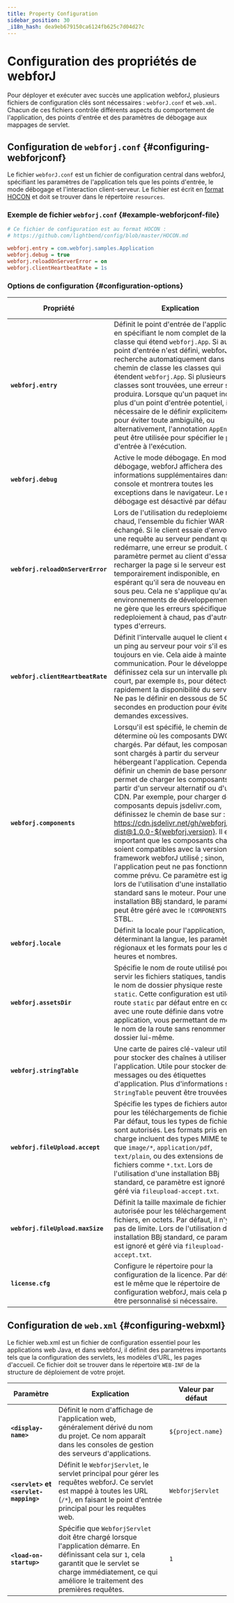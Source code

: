 ```yaml
---
title: Property Configuration
sidebar_position: 30
_i18n_hash: dea9eb679150ca6124fb625c7d04d27c
---
```

# Configuration des propriétés de webforJ

Pour déployer et exécuter avec succès une application webforJ, plusieurs fichiers de configuration clés sont nécessaires : `webforJ.conf` et `web.xml`. Chacun de ces fichiers contrôle différents aspects du comportement de l'application, des points d'entrée et des paramètres de débogage aux mappages de servlet.

## Configuration de `webforj.conf` {#configuring-webforjconf}

Le fichier `webforJ.conf` est un fichier de configuration central dans webforJ, spécifiant les paramètres de l'application tels que les points d'entrée, le mode débogage et l'interaction client-serveur. Le fichier est écrit en [format HOCON](https://github.com/lightbend/config/blob/master/HOCON.md) et doit se trouver dans le répertoire `resources`.

### Exemple de fichier `webforj.conf` {#example-webforjconf-file}

```Ini
# Ce fichier de configuration est au format HOCON :
# https://github.com/lightbend/config/blob/master/HOCON.md

webforj.entry = com.webforj.samples.Application
webforj.debug = true
webforj.reloadOnServerError = on
webforj.clientHeartbeatRate = 1s
```

### Options de configuration {#configuration-options}

| Propriété                       | Explication                                                                                                                                                                            | Par défaut         |
|--------------------------------|----------------------------------------------------------------------------------------------------------------------------------------------------------------------------------------|---------------------|
| **`webforj.entry`**            | Définit le point d'entrée de l'application en spécifiant le nom complet de la classe qui étend `webforj.App`. Si aucun point d'entrée n'est défini, webforJ recherche automatiquement dans le chemin de classe les classes qui étendent `webforj.App`. Si plusieurs classes sont trouvées, une erreur se produira. Lorsque qu'un paquet inclut plus d'un point d'entrée potentiel, il est nécessaire de le définir explicitement pour éviter toute ambiguïté, ou alternativement, l'annotation `AppEntry` peut être utilisée pour spécifier le point d'entrée à l'exécution. | `null`              |
| **`webforj.debug`**            | Active le mode débogage. En mode débogage, webforJ affichera des informations supplémentaires dans la console et montrera toutes les exceptions dans le navigateur. Le mode débogage est désactivé par défaut. | `null`              |
| **`webforj.reloadOnServerError`** | Lors de l'utilisation du redeploiement à chaud, l'ensemble du fichier WAR est échangé. Si le client essaie d'envoyer une requête au serveur pendant qu'il redémarre, une erreur se produit. Ce paramètre permet au client d'essayer de recharger la page si le serveur est temporairement indisponible, en espérant qu'il sera de nouveau en ligne sous peu. Cela ne s'applique qu'aux environnements de développement et ne gère que les erreurs spécifiques au redeploiement à chaud, pas d'autres types d'erreurs. | `on`                |
| **`webforj.clientHeartbeatRate`** | Définit l'intervalle auquel le client envoie un ping au serveur pour voir s'il est toujours en vie. Cela aide à maintenir la communication. Pour le développement, définissez cela sur un intervalle plus court, par exemple `8s`, pour détecter rapidement la disponibilité du serveur. Ne pas le définir en dessous de 50 secondes en production pour éviter des demandes excessives. | `50s`               |
| **`webforj.components`**       | Lorsqu'il est spécifié, le chemin de base détermine où les composants DWC sont chargés. Par défaut, les composants sont chargés à partir du serveur hébergeant l'application. Cependant, définir un chemin de base personnalisé permet de charger les composants à partir d'un serveur alternatif ou d'un CDN. Par exemple, pour charger des composants depuis jsdelivr.com, définissez le chemin de base sur : https://cdn.jsdelivr.net/gh/webforj/dwc-dist@1.0.0-${webforj.version}. Il est important que les composants chargés soient compatibles avec la version du framework webforJ utilisé ; sinon, l'application peut ne pas fonctionner comme prévu. Ce paramètre est ignoré lors de l'utilisation d'une installation BBj standard sans le moteur. Pour une installation BBj standard, le paramètre peut être géré avec le `!COMPONENTS` STBL. | `null`              |
| **`webforj.locale`**           | Définit la locale pour l'application, déterminant la langue, les paramètres régionaux et les formats pour les dates, heures et nombres. | `null`               |
| **`webforj.assetsDir`**        | Spécifie le nom de route utilisé pour servir les fichiers statiques, tandis que le nom de dossier physique reste `static`. Cette configuration est utile si la route `static` par défaut entre en conflit avec une route définie dans votre application, vous permettant de modifier le nom de la route sans renommer le dossier lui-même. | `static`            |
| **`webforj.stringTable`**      | Une carte de paires clé-valeur utilisée pour stocker des chaînes à utiliser dans l'application. Utile pour stocker des messages ou des étiquettes d'application. Plus d'informations sur `StringTable` peuvent être trouvées [ici](https://javadoc.io/doc/com.webforj/webforj-foundation/latest/com/webforj/environment/StringTable.html). | `{}`                |
| **`webforj.fileUpload.accept`** | Spécifie les types de fichiers autorisés pour les téléchargements de fichiers. Par défaut, tous les types de fichiers sont autorisés. Les formats pris en charge incluent des types MIME tels que `image/*`, `application/pdf`, `text/plain`, ou des extensions de fichiers comme `*.txt`. Lors de l'utilisation d'une installation BBj standard, ce paramètre est ignoré et géré via `fileupload-accept.txt`. | `[]`                |
| **`webforj.fileUpload.maxSize`** | Définit la taille maximale de fichier autorisée pour les téléchargements de fichiers, en octets. Par défaut, il n'y a pas de limite. Lors de l'utilisation d'une installation BBj standard, ce paramètre est ignoré et géré via `fileupload-accept.txt`. | `null`              |
| **`license.cfg`**              | Configure le répertoire pour la configuration de la licence. Par défaut, il est le même que le répertoire de configuration webforJ, mais cela peut être personnalisé si nécessaire. | `"."`               |

## Configuration de `web.xml` {#configuring-webxml}

Le fichier web.xml est un fichier de configuration essentiel pour les applications web Java, et dans webforJ, il définit des paramètres importants tels que la configuration des servlets, les modèles d'URL, les pages d'accueil. Ce fichier doit se trouver dans le répertoire `WEB-INF` de la structure de déploiement de votre projet.

| Paramètre                                 | Explication                                                                                                                                                                                   | Valeur par défaut               |
| --------------------------------------- | --------------------------------------------------------------------------------------------------------------------------------------------------------------------------------------------- | ------------------------------- |
| **`<display-name>`**                    | Définit le nom d'affichage de l'application web, généralement dérivé du nom du projet. Ce nom apparaît dans les consoles de gestion des serveurs d'applications.                                | `${project.name}`               |
| **`<servlet>` et `<servlet-mapping>`** | Définit le `WebforjServlet`, le servlet principal pour gérer les requêtes webforJ. Ce servlet est mappé à toutes les URL (`/*`), en faisant le point d'entrée principal pour les requêtes web. | `WebforjServlet`                |
| **`<load-on-startup>`**                 | Spécifie que `WebforjServlet` doit être chargé lorsque l'application démarre. En définissant cela sur `1`, cela garantit que le servlet se charge immédiatement, ce qui améliore le traitement des premières requêtes.                | `1`                             |
